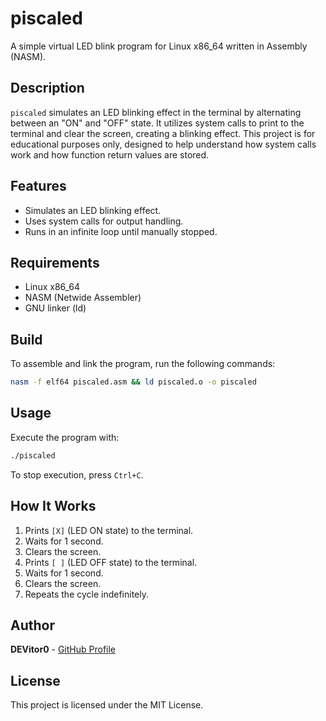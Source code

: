 # piscaled

A simple virtual LED blink program for Linux x86_64 written in Assembly (NASM).

## Description
`piscaled` simulates an LED blinking effect in the terminal by alternating between an "ON" and "OFF" state. It utilizes system calls to print to the terminal and clear the screen, creating a blinking effect. This project is for educational purposes only, designed to help understand how system calls work and how function return values are stored.

## Features
- Simulates an LED blinking effect.
- Uses system calls for output handling.
- Runs in an infinite loop until manually stopped.

## Requirements
- Linux x86_64
- NASM (Netwide Assembler)
- GNU linker (ld)

## Build
To assemble and link the program, run the following commands:

```sh
nasm -f elf64 piscaled.asm && ld piscaled.o -o piscaled
```

## Usage
Execute the program with:

```sh
./piscaled
```

To stop execution, press `Ctrl+C`.

## How It Works
1. Prints `[X]` (LED ON state) to the terminal.
2. Waits for 1 second.
3. Clears the screen.
4. Prints `[ ]` (LED OFF state) to the terminal.
5. Waits for 1 second.
6. Clears the screen.
7. Repeats the cycle indefinitely.

## Author
**DEVitor0** - [GitHub Profile](https://github.com/DEVitor0)

## License
This project is licensed under the MIT License.